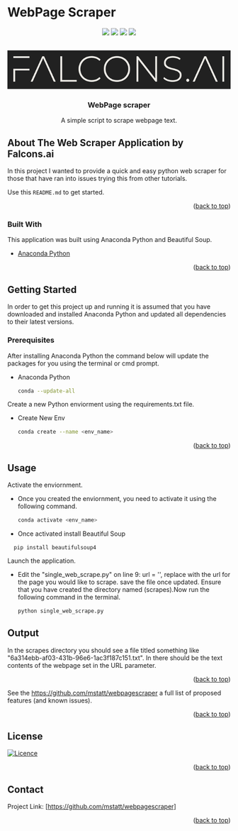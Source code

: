# WebPage Scraper

<div id="top"></div>
<div align="center">
  
![](https://img.shields.io/badge/Language-Python-blue)
![](https://img.shields.io/badge/License-MIT-blue)
![](https://img.shields.io/github/issues/mstatt/Emotion_Detection)
![](https://img.shields.io/github/forks/mstatt/Emotion_Detection)
  
</div>



<!-- PROJECT LOGO -->
<br />
<div align="center">
  <a href="https://github.com/mstatt/webpagescraper">
    <img src="assets/falcons-logo2.png" alt="Logo" >
  </a>

  <h3 align="center">
WebPage scraper</h3>

  <p align="center">
    A simple script to scrape webpage text.
    <br />

  </p>
</div>




<!-- ABOUT THE PROJECT -->
## About The Web Scraper Application by Falcons.ai

In this project I wanted to provide a quick and easy python web scraper for those that have ran into issues trying this from other tutorials.


Use this `README.md` to get started.

<p align="right">(<a href="#top">back to top</a>)</p>



### Built With

This application was built using Anaconda Python and Beautiful Soup.

* [Anaconda Python](https://www.anaconda.com/products/individual)

<p align="right">(<a href="#top">back to top</a>)</p>



<!-- GETTING STARTED -->
## Getting Started

In order to get this project up and running it is assumed that you have downloaded and installed Anaconda Python and updated all dependencies to their latest versions.

### Prerequisites

After installing Anaconda Python the command below will update the packages for you using the terminal or cmd prompt.
* Anaconda Python
  ```sh
  conda --update-all
  ```
  
 Create a new Python enviorment using the requirements.txt file.
* Create New Env
  ```sh
  conda create --name <env_name> 
  ```


<p align="right">(<a href="#top">back to top</a>)</p>



<!-- USAGE EXAMPLES -->
## Usage

 Activate the enviornment.
* Once you created the enviornment, you need to activate it using the following command.
  ```sh
  conda activate <env_name>
  ```
* Once activated install Beautiful Soup
 ```
   pip install beautifulsoup4
 ```

 Launch the application.
* Edit the "single_web_scrape.py" on line 9: url = '<URL>', replace <URL> with the url for the page you would like to scrape. save the file once updated. Ensure that you have created the directory named (scrapes).Now run the following command in the terminal.
  ```sh
  python single_web_scrape.py
  ```
 


<!-- OUTPUT -->
## Output

In the scrapes directory you should see a file titled something like "6a314ebb-af03-431b-96e6-1ac3f187c151.txt". In there should be the text contents of the webpage set in the URL parameter.




<p align="right">(<a href="#top">back to top</a>)</p>



See the https://github.com/mstatt/webpagescraper a full list of proposed features (and known issues).

<p align="right">(<a href="#top">back to top</a>)</p>



<!-- LICENSE -->
## License

[![Licence][license-shield]][license-url]

<p align="right">(<a href="#top">back to top</a>)</p>



<!-- CONTACT -->
## Contact

Project Link: [https://github.com/mstatt/webpagescraper]


<p align="right">(<a href="#top">back to top</a>)</p>



<!-- MARKDOWN LINKS & IMAGES -->
[license-shield]: assets/68747470733a2f2f696d672e736869656c64732e696f2f6769746875622f6c6963656e73652f6f74686e65696c647265772f426573742d524541444d452d54656d706c6174652e7376673f7374796c653d666f722d7468652d6261646765.svg?style=for-the-badge
[license-url]: https://github.com/mstatt/Emotion_Detection/blob/main/LICENSE.txt